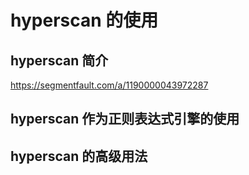 # hyperscan 的使用

## hyperscan 简介
https://segmentfault.com/a/1190000043972287

## hyperscan 作为正则表达式引擎的使用

## hyperscan 的高级用法
